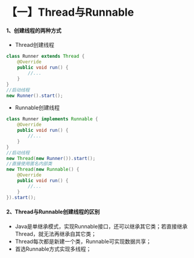 # 【一】Thread与Runnable

#### 1、创建线程的两种方式

* Thread创建线程

```java
class Runner extends Thread {
    @Override
    public void run() {
        //...
    }
}
//启动线程
new Runner().start();
```

* Runnable创建线程

```java
class Runner implements Runnable {
    @Override
    public void run() {
        //...
    }
}
//启动线程
new Thread(new Runner()).start();
//直接使用匿名内部类
new Thread(new Runnable() {
    @Override
    public void run() {
        //...
    }
}).start();
```

#### 2、Thread与Runnable创建线程的区别

- Java是单继承模式，实现Runnable接口，还可以继承其它类；若直接继承Thread，就无法再继承自其它类；
- Thread每次都是新建一个类，Runnable可实现数据共享；
- 首选Runnable方式实现多线程；

